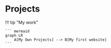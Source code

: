 # Projects

!!! tip "My work"

    ``` mermaid
    graph LR
        A[My Own Projects] --> B[My first website]
    ```